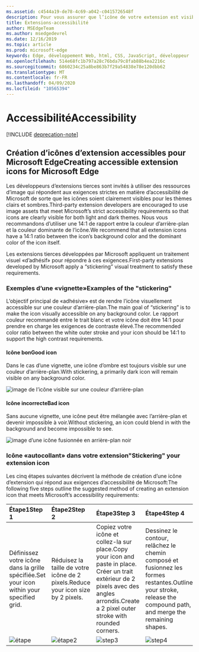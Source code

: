 ```yaml
---
ms.assetid: c4544a19-de78-4c69-a042-c0415726548f
description: Pour vous assurer que l’icône de votre extension est visible en mode clair et foncé, suivez le Guide d’accessibilité.
title: Extensions-accessibilité
author: MSEdgeTeam
ms.author: msedgedevrel
ms.date: 12/16/2019
ms.topic: article
ms.prod: microsoft-edge
keywords: Edge, développement Web, html, CSS, JavaScript, développeur
ms.openlocfilehash: 514e68fc1b797a28c76bda79c8fab88b4ea2216c
ms.sourcegitcommit: 6860234c25a8be863b7f29a54838e78e120dbb62
ms.translationtype: MT
ms.contentlocale: fr-FR
ms.lasthandoff: 04/09/2020
ms.locfileid: "10565394"
---
```

# <span data-ttu-id="b9c2f-104">Accessibilité</span><span class="sxs-lookup"><span data-stu-id="b9c2f-104">Accessibility</span></span>  

[!INCLUDE [deprecation-note](../includes/deprecation-note.md)]  

## <span data-ttu-id="b9c2f-105">Création d’icônes d’extension accessibles pour Microsoft Edge</span><span class="sxs-lookup"><span data-stu-id="b9c2f-105">Creating accessible extension icons for Microsoft Edge</span></span>

<span data-ttu-id="b9c2f-106">Les développeurs d’extensions tierces sont invités à utiliser des ressources d’image qui répondent aux exigences strictes en matière d’accessibilité de Microsoft de sorte que les icônes soient clairement visibles pour les thèmes clairs et sombres.</span><span class="sxs-lookup"><span data-stu-id="b9c2f-106">Third-party extension developers are encouraged to use image assets that meet Microsoft’s strict accessibility requirements so that icons are clearly visible for both light and dark themes.</span></span> <span data-ttu-id="b9c2f-107">Nous vous recommandons d’utiliser une 14:1 de rapport entre la couleur d’arrière-plan et la couleur dominante de l’icône.</span><span class="sxs-lookup"><span data-stu-id="b9c2f-107">We recommend that all extension icons have a 14:1 ratio between the icon’s background color and the dominant color of the icon itself.</span></span>


<span data-ttu-id="b9c2f-108">Les extensions tierces développées par Microsoft appliquent un traitement visuel «d’adhésif» pour répondre à ces exigences.</span><span class="sxs-lookup"><span data-stu-id="b9c2f-108">First-party extensions developed by Microsoft apply a “stickering” visual treatment to satisfy these requirements.</span></span>

### <span data-ttu-id="b9c2f-109">Exemples d’une «vignette»</span><span class="sxs-lookup"><span data-stu-id="b9c2f-109">Examples of the "stickering"</span></span>

<span data-ttu-id="b9c2f-110">L’objectif principal de «adhésive» est de rendre l’icône visuellement accessible sur une couleur d’arrière-plan.</span><span class="sxs-lookup"><span data-stu-id="b9c2f-110">The main goal of “stickering” is to make the icon visually accessible on any background color.</span></span> <span data-ttu-id="b9c2f-111">Le rapport couleur recommandé entre le trait blanc et votre icône doit être 14:1 pour prendre en charge les exigences de contraste élevé.</span><span class="sxs-lookup"><span data-stu-id="b9c2f-111">The recommended color ratio between the white outer stroke and your icon should be 14:1 to support the high contrast requirements.</span></span>

#### <span data-ttu-id="b9c2f-112">Icône bon</span><span class="sxs-lookup"><span data-stu-id="b9c2f-112">Good icon</span></span>
<span data-ttu-id="b9c2f-113">Dans le cas d’une vignette, une icône d’ombre est toujours visible sur une couleur d’arrière-plan.</span><span class="sxs-lookup"><span data-stu-id="b9c2f-113">With stickering, a primarily dark icon will remain visible on any background color.</span></span>


![image de l’icône visible sur une couleur d’arrière-plan](./../media/accessibility-light-to-dark-good.png)

#### <span data-ttu-id="b9c2f-115">Icône incorrecte</span><span class="sxs-lookup"><span data-stu-id="b9c2f-115">Bad icon</span></span>
<span data-ttu-id="b9c2f-116">Sans aucune vignette, une icône peut être mélangée avec l’arrière-plan et devenir impossible à voir.</span><span class="sxs-lookup"><span data-stu-id="b9c2f-116">Without stickering, an icon could blend in with the background and become impossible to see.</span></span>


![image d’une icône fusionnée en arrière-plan noir](./../media/accessibility-light-to-dark-bad.png)

### <span data-ttu-id="b9c2f-118">Icône «autocollant» dans votre extension</span><span class="sxs-lookup"><span data-stu-id="b9c2f-118">"Stickering" your extension icon</span></span>

<span data-ttu-id="b9c2f-119">Les cinq étapes suivantes décrivent la méthode de création d’une icône d’extension qui répond aux exigences d’accessibilité de Microsoft:</span><span class="sxs-lookup"><span data-stu-id="b9c2f-119">The following five steps outline the suggested method of creating an extension icon that meets Microsoft’s accessibility requirements:</span></span>


| <span data-ttu-id="b9c2f-120">Étape1</span><span class="sxs-lookup"><span data-stu-id="b9c2f-120">Step 1</span></span>                                       | <span data-ttu-id="b9c2f-121">Étape2</span><span class="sxs-lookup"><span data-stu-id="b9c2f-121">Step 2</span></span>                                       | <span data-ttu-id="b9c2f-122">Étape3</span><span class="sxs-lookup"><span data-stu-id="b9c2f-122">Step 3</span></span>                                                                                 | <span data-ttu-id="b9c2f-123">Étape4</span><span class="sxs-lookup"><span data-stu-id="b9c2f-123">Step 4</span></span>                                                                          | <span data-ttu-id="b9c2f-124">Étape5</span><span class="sxs-lookup"><span data-stu-id="b9c2f-124">Step 5</span></span>                                                       |
|:---------------------------------------------|:---------------------------------------------|:---------------------------------------------------------------------------------------|:--------------------------------------------------------------------------------|:-------------------------------------------------------------|
| <span data-ttu-id="b9c2f-125">Définissez votre icône dans la grille spécifiée.</span><span class="sxs-lookup"><span data-stu-id="b9c2f-125">Set your icon within your specified grid.</span></span>    | <span data-ttu-id="b9c2f-126">Réduisez la taille de votre icône de 2 pixels.</span><span class="sxs-lookup"><span data-stu-id="b9c2f-126">Reduce your icon size by 2 pixels.</span></span>           | <span data-ttu-id="b9c2f-127">Copiez votre icône et collez-la sur place.</span><span class="sxs-lookup"><span data-stu-id="b9c2f-127">Copy your icon and paste in place.</span></span> <span data-ttu-id="b9c2f-128">Créer un trait extérieur de 2 pixels avec des angles arrondis.</span><span class="sxs-lookup"><span data-stu-id="b9c2f-128">Create a 2 pixel outer stroke with rounded corners.</span></span> | <span data-ttu-id="b9c2f-129">Dessinez le contour, relâchez le chemin composé et fusionnez les formes restantes.</span><span class="sxs-lookup"><span data-stu-id="b9c2f-129">Outline your stroke, release the compound path, and merge the remaining shapes.</span></span> | <span data-ttu-id="b9c2f-130">Colorez le trait extérieur blanc et l’icône interne comme vous le souhaitez.</span><span class="sxs-lookup"><span data-stu-id="b9c2f-130">Color the outer stroke white and the inner icon as you wish.</span></span> |
| ![étape](./../media/accessibility-step1.png) | ![étape2](./../media/accessibility-step2.png) | ![step3](./../media/accessibility-step3.png)                                           | ![step4](./../media/accessibility-step4.png)                                    | ![step5](./../media/accessibility-step5.png)                 |

